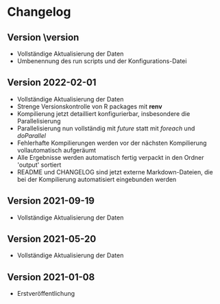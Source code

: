 # Changelog

## Version \version

- Vollständige Aktualisierung der Daten
- Umbenennung des run scripts und der Konfigurations-Datei

## Version 2022-02-01

- Vollständige Aktualisierung der Daten
- Strenge Versionskontrolle von R packages mit **renv**
- Kompilierung jetzt detailliert konfigurierbar, insbesondere die Parallelisierung
- Parallelisierung nun vollständig mit *future* statt mit *foreach* und *doParallel*
- Fehlerhafte Kompilierungen werden vor der nächsten Kompilierung vollautomatisch aufgeräumt
- Alle Ergebnisse werden automatisch fertig verpackt in den Ordner 'output' sortiert
- README und CHANGELOG sind jetzt externe Markdown-Dateien, die bei der Kompilierung automatisiert eingebunden werden

## Version 2021-09-19

- Vollständige Aktualisierung der Daten

## Version 2021-05-20

- Vollständige Aktualisierung der Daten

## Version 2021-01-08

- Erstveröffentlichung
